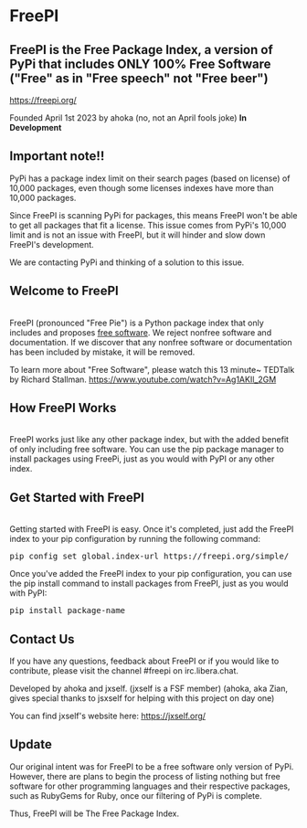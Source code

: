 # FreePI

## FreePI is the Free Package Index, a version of PyPi that includes ONLY 100% Free Software ("Free" as in "Free speech" not "Free beer")
https://freepi.org/

Founded April 1st 2023 by ahoka (no, not an April fools joke)
**In Development**

## Important note!!
PyPi has a package index limit on their search pages (based on license) of 10,000 packages, even though some licenses indexes have more than 10,000 packages.

Since FreePI is scanning PyPi for packages, this means FreePI won't be able to get all packages that fit a license.
This issue comes from PyPi's 10,000 limit and is not an issue with FreePI, but it will hinder and slow down FreePI's development.

We are contacting PyPi and thinking of a solution to this issue.

## Welcome to FreePI
<br />
FreePI (pronounced "Free Pie") is a Python package index that only includes and proposes <a href="https://www.gnu.org/philosophy/free-sw.html">free software</a>. We reject nonfree software and documentation. If we discover that any nonfree software or documentation has been included by mistake, it will be removed.

To learn more about "Free Software", please watch this 13 minute~ TEDTalk by Richard Stallman.
https://www.youtube.com/watch?v=Ag1AKIl_2GM

## How FreePI Works
<br />
FreePI works just like any other package index, but with the added benefit of only including free software. You can use the pip package manager to install packages using FreePi, just as you would with PyPI or any other index.

## Get Started with FreePI
<br />
Getting started with FreePI is easy. Once it's completed, just add the FreePI index to your pip configuration by running the following command:
<pre>pip config set global.index-url https://freepi.org/simple/</pre>

Once you've added the FreePI index to your pip configuration, you can use the pip install command to install packages from FreePI, just as you would with PyPI:
<pre>pip install package-name</pre>

## Contact Us
If you have any questions, feedback about FreePI or if you would like to contribute, please visit the channel #freepi on irc.libera.chat.

Developed by ahoka and jxself. (jxself is a FSF member)
(ahoka, aka Zian, gives special thanks to jsxself for helping with this project on day one)

You can find jxself's website here:
https://jxself.org/

## Update
Our original intent was for FreePI to be a free software only version of PyPi. However, there are plans to begin the process of listing nothing but free software for other programming languages and their respective packages, such as RubyGems for Ruby, once our filtering of PyPi is complete.

Thus, FreePI will be The Free Package Index.
